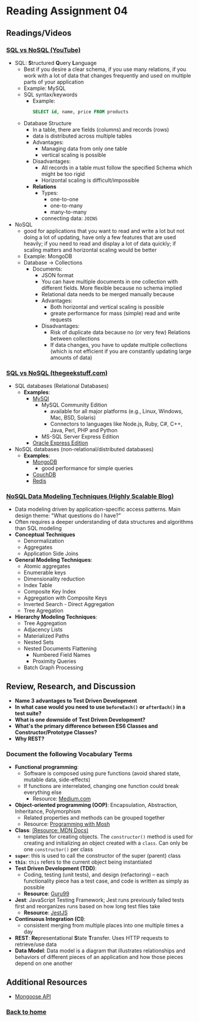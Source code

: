 # Reading Assignment 04

## Readings/Videos

### [SQL vs NoSQL (YouTube)](https://www.youtube.com/watch?v=ZS_kXvOeQ5Y)

- SQL: **S**tructured **Q**uery **L**anguage
  - Best if you desire a clear schema, if you use many relations, if you work with a lot of data that changes frequently and used on multiple parts of your application
  - Example: MySQL
  - SQL syntax/keywords
    - Example:
      ```sql
      SELECT id, name, price FROM products
      ```
  - Database Structure
    - In a table, there are fields (columns) and records (rows)
    - data is distributed across multiple tables
    - Advantages:
      - Managing data from only one table
      - vertical scaling is possible
    - Disadvantages:
      - All records in a table must follow the specified Schema which might be too rigid
      - Horizontal scaling is difficult/impossible
    - **Relations**
      - Types:
        - one-to-one
        - one-to-many
        - many-to-many
      - connecting data: `JOINS`
- NoSQL
  - good for applications that you want to read and write a lot but not doing a lot of updating, have only a few features that are used heavily; if you need to read and display a lot of data quickly; if scaling matters and horizontal scaling would be better
  - Example: MongoDB
  - Database -> Collections
    - Documents:
      - JSON format
      - You can have multiple documents in one collection with different fields. More flexible because no schema implied
      - Relational data needs to be merged manually because
      - Advantages:
        - Both horizontal and vertical scaling is possible
        - greate performance for mass (simple) read and write requests
      - Disadvantages:
        - Risk of duplicate data because no (or very few) Relations between collections
        - If data changes, you have to update multiple collections (which is not efficient if you are constantly updating large amounts of data)

### [SQL vs NoSQL (thegeekstuff.com)](https://www.thegeekstuff.com/2014/01/sql-vs-nosql-db/?utm_source=tuicool)

- SQL databases (Relational Databases)
  - **Examples**:
    - [MySQl](https://www.thegeekstuff.com/2008/07/howto-install-mysql-on-linux/)
      - MySQL Community Edition
        - available for all major platforms (e.g., Linux, Windows, Mac, BSD, Solaris)
        - Connectors to languages like Node.js, Ruby, C#, C++, Java, Perl, PHP and Python
      - MS-SQL Server Express Edition
    - [Oracle Express Edition](https://www.thegeekstuff.com/2008/10/oracle-11g-step-by-step-installation-guide-with-screenshots/)
- NoSQL databases (non-relational/distributed databases)
  - **Examples**:
    - [MongoDB](https://www.thegeekstuff.com/2013/01/install-mongodb/)
      - good performance for simple queries
    - [CouchDB](https://www.thegeekstuff.com/2012/06/install-couch-db/)
    - [Redis](http://redis.io/)

### [NoSQL Data Modeling Techniques (Highly Scalable Blog)](https://highlyscalable.wordpress.com/2012/03/01/nosql-data-modeling-techniques/)

- Data modeling driven by application-specific access patterns. Main design theme: "What questions do I have?"
- Often requires a deeper understanding of data structures and algorithms than SQL modeling
- **Conceptual Techniques**
  - Denormalization
  - Aggregates
  - Application Side Joins
- **General Modeling Techniques**:
  - Atomic aggregates
  - Enumerable keys
  - Dimensionality reduction
  - Index Table
  - Composite Key Index
  - Aggregation with Composite Keys
  - Inverted Search - Direct Aggregation
  - Tree Agregation
- **Hierarchy Modeling Techniques**:
  - Tree Aggregation
  - Adjacency Lists
  - Materialized Paths
  - Nested Sets
  - Nested Documents Flattening
    - Numbered Field Names
    - Proximity Queries
  - Batch Graph Processing

## Review, Research, and Discussion

- **Name 3 advantages to Test Driven Development**
- **In what case would you need to use `beforeEach()` or `afterEach()` in a test suite?**
- **What is one downside of Test Driven Development?**
- **What's the primary difference between ES6 Classes and Constructor/Prototype Classes?**
- **Why REST?**

### Document the following Vocabulary Terms

- **Functional programming**:
  - Software is composed using pure functions (avoid shared state, mutable data, side-effects)
  - If functions are interrelated, changing one function could break everything else
    - Resource: [Medium.com](https://medium.com/javascript-scene/master-the-javascript-interview-what-is-functional-programming-7f218c68b3a0)
- **Object-oriented programming (OOP)**: Encapsulation, Abstraction, Inheritance, Polymorphism
  - Related properties and methods can be grouped together
  - Resource: [Programming with Mosh](https://www.youtube.com/watch?v=pTB0EiLXUC8)
- **Class**: [(Resource: MDN Docs)](https://developer.mozilla.org/en-US/docs/Web/JavaScript/Reference/Classes)
  - templates for creating objects. The `constructor()` method is used for creating and initializing an object created with a `class`. Can only be one `constructor()` per class
- **`super`**: this is used to call the constructor of the super (parent) class
- **`this`**: `this` refers to the current object being instantiated
- **Test Driven Development (TDD)**:
  - Coding, testing (unit tests), and design (refactoring) – each functionality piece has a test case, and code is written as simply as possible
  - **Resource**: [Guru99](https://www.guru99.com/test-driven-development.html)
- **Jest**: JavaScript Testing Framework; Jest runs previously failed tests first and reorganizes runs based on how long test files take
  - **Resource**: [JestJS](https://jestjs.io/)
- **Continuous Integration (CI)**:
  - consistent merging from multiple places into one multiple times a day
- **REST**: **Re**presentational **S**tate **T**ransfer. Uses HTTP requests to retrieve/use data
- **Data Model**: Data model is a diagram that illustrates relationships and behaviors of different pieces of an application and how those pieces depend on one another

## Additional Resources

- [Mongoose API](https://mongoosejs.com/docs/api.html#Model)

### [Back to home](https://dcalhoun286.github.io/reading-notes/)
